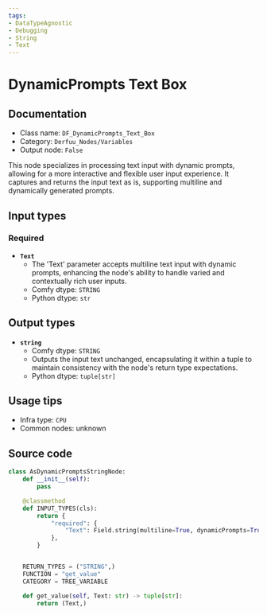 ```yaml
---
tags:
- DataTypeAgnostic
- Debugging
- String
- Text
---
```


# DynamicPrompts Text Box
## Documentation
- Class name: `DF_DynamicPrompts_Text_Box`
- Category: `Derfuu_Nodes/Variables`
- Output node: `False`

This node specializes in processing text input with dynamic prompts, allowing for a more interactive and flexible user input experience. It captures and returns the input text as is, supporting multiline and dynamically generated prompts.
## Input types
### Required
- **`Text`**
    - The 'Text' parameter accepts multiline text input with dynamic prompts, enhancing the node's ability to handle varied and contextually rich user inputs.
    - Comfy dtype: `STRING`
    - Python dtype: `str`
## Output types
- **`string`**
    - Comfy dtype: `STRING`
    - Outputs the input text unchanged, encapsulating it within a tuple to maintain consistency with the node's return type expectations.
    - Python dtype: `tuple[str]`
## Usage tips
- Infra type: `CPU`
- Common nodes: unknown


## Source code
```python
class AsDynamicPromptsStringNode:
    def __init__(self):
        pass

    @classmethod
    def INPUT_TYPES(cls):
        return {
            "required": {
                "Text": Field.string(multiline=True, dynamicPrompts=True),
            },
        }


    RETURN_TYPES = ("STRING",)
    FUNCTION = "get_value"
    CATEGORY = TREE_VARIABLE

    def get_value(self, Text: str) -> tuple[str]:
        return (Text,)

```
